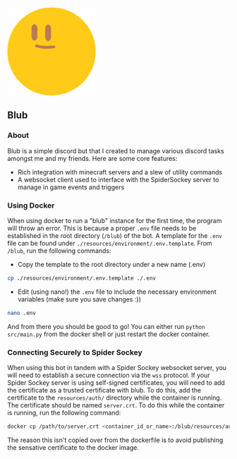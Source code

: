 <img src="resources/readme/blub.png" alt="BlubBot logo" width="200"/>

Blub
----------------
### About
Blub is a simple discord but that I created to manage various discord tasks amongst me and my friends.
Here are some core features:
- Rich integration with minecraft servers and a slew of utility commands
- A websocket client used to interface with the SpiderSockey server to manage in game events and triggers

### Using Docker
When using docker to run a "blub" instance for the first time, the program will throw an error. This is because a proper
`.env` file needs to be established in the root directory (`/blub`) of the bot. A template for the `.env` file can be
found under `./resources/environment/.env.template`. From `/blub`, run the following commands:
- Copy the template to the root directory under a new name (.env)
```sh
cp ./resources/environment/.env.template ./.env
```
- Edit (using nano!) the `.env` file to include the necessary environment variables (make sure you save changes :))
```sh
nano .env
```
And from there you should be good to go! You can either run `python src/main.py` from the docker shell or just restart 
the docker container.

### Connecting Securely to Spider Sockey

When using this bot in tandem with a Spider Sockey websocket server, you will need to establish a secure connection via
the `wss` protocol. If your Spider Sockey server is using self-signed certificates, you will need to add the certificate
as a trusted certificate with blub. To do this, add the certificate to the `resources/auth/` directory while the container 
is running. The certificate should be named `server.crt`. To do this while the container is running, run the following 
command:
```sh
docker cp /path/to/server.crt <container_id_or_name>:/blub/resources/auth/server.crt
```
The reason this isn't copied over from the dockerfile is to avoid publishing the sensative certificate to the docker image.